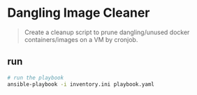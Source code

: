 # Dangling Image Cleaner

> Create a cleanup script to prune dangling/unused docker containers/images on a VM by cronjob.

## run

``` bash
# run the playbook
ansible-playbook -i inventory.ini playbook.yaml
```
